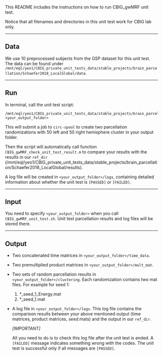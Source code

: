 This README includes the instructions on how to run CBIG_gwMRF unit test.

Notice that all filenames and directories in this unit test work for CBIG lab only.

----

## Data

We use 10 preprocessed subjects from the GSP dataset for this unit test. The data can be found under `/mnt/eql/yeo1/CBIG_private_unit_tests_data/stable_projects/brain_parcellation/Schaefer2018_LocalGlobal/data`.

----

## Run

In terminal, call the unit test script:
```
/mnt/eql/yeo1/CBIG_private_unit_tests_data/stable_projects/brain_parcellation/Schaefer2018_LocalGlobal/scripts/CBIG_gwMRF_unit_test.sh <your_output_folder>
```

This will submit a job to `circ-spool` to create two parcellation randomizations with 50 left and 50 right hemisphere cluster in your output folder.
 
Then the script will automatically call function `CBIG_gwMRF_check_unit_test_result.m` to compare your results with the results in our `ref_dir` (/mnt/eql/yeo1/CBIG_private_unit_tests_data/stable_projects/brain_parcellation/Schaefer2018_LocalGlobal/results).

A log file will be created in `<your_output_folder>/logs`, containing detailed information about whether the unit test is `[PASSED]` or `[FAILED]`. 

----

## Input

You need to specify `<your_output_folder>` when you call `CBIG_gwMRF_unit_test.sh`. Unit test parcellation results and log files will be stored there.

----

## Output

- Two concatenated time matrices in `<your_output_folder>/time_data`.
 
- Two premultiplied product matrices in `<your_output_folder>/mult_mat`.

- Two sets of random parcellation results in `<your_output_folder>/clustering`. Each randomization contains two mat files.
  For example for seed 1:
  1) *_seed_1_Energy.mat
  2) *_seed_1.mat

- A log file in `<your_output_folder>/logs`. This log file contains the comparison results between your above mentioned output (time matrices, product matrices, *_seed_*.mats) and the output in our `ref_dir`.
  
  *[IMPORTANT]*

  All you need to do is to check this log file after the unit test is ended. A `[FAILED]` message indicates something wrong with the codes. The unit test is successful only if all messages are `[PASSED]`.


